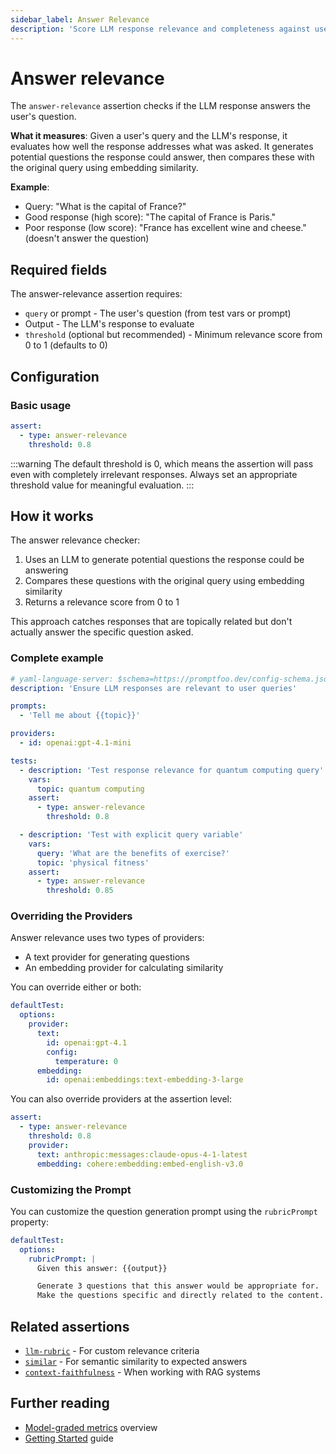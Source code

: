 ```yaml
---
sidebar_label: Answer Relevance
description: 'Score LLM response relevance and completeness against user queries'
---
```


# Answer relevance

The `answer-relevance` assertion checks if the LLM response answers the user's question.

**What it measures**: Given a user's query and the LLM's response, it evaluates how well the response addresses what was asked. It generates potential questions the response could answer, then compares these with the original query using embedding similarity.

**Example**:

- Query: "What is the capital of France?"
- Good response (high score): "The capital of France is Paris."
- Poor response (low score): "France has excellent wine and cheese." (doesn't answer the question)

## Required fields

The answer-relevance assertion requires:

- `query` or prompt - The user's question (from test vars or prompt)
- Output - The LLM's response to evaluate
- `threshold` (optional but recommended) - Minimum relevance score from 0 to 1 (defaults to 0)

## Configuration

### Basic usage

```yaml
assert:
  - type: answer-relevance
    threshold: 0.8
```

:::warning
The default threshold is 0, which means the assertion will pass even with completely irrelevant responses. Always set an appropriate threshold value for meaningful evaluation.
:::

## How it works

The answer relevance checker:

1. Uses an LLM to generate potential questions the response could be answering
2. Compares these questions with the original query using embedding similarity
3. Returns a relevance score from 0 to 1

This approach catches responses that are topically related but don't actually answer the specific question asked.

### Complete example

```yaml title="promptfooconfig.yaml"
# yaml-language-server: $schema=https://promptfoo.dev/config-schema.json
description: 'Ensure LLM responses are relevant to user queries'

prompts:
  - 'Tell me about {{topic}}'

providers:
  - id: openai:gpt-4.1-mini

tests:
  - description: 'Test response relevance for quantum computing query'
    vars:
      topic: quantum computing
    assert:
      - type: answer-relevance
        threshold: 0.8

  - description: 'Test with explicit query variable'
    vars:
      query: 'What are the benefits of exercise?'
      topic: 'physical fitness'
    assert:
      - type: answer-relevance
        threshold: 0.85
```

### Overriding the Providers

Answer relevance uses two types of providers:

- A text provider for generating questions
- An embedding provider for calculating similarity

You can override either or both:

```yaml
defaultTest:
  options:
    provider:
      text:
        id: openai:gpt-4.1
        config:
          temperature: 0
      embedding:
        id: openai:embeddings:text-embedding-3-large
```

You can also override providers at the assertion level:

```yaml
assert:
  - type: answer-relevance
    threshold: 0.8
    provider:
      text: anthropic:messages:claude-opus-4-1-latest
      embedding: cohere:embedding:embed-english-v3.0
```

### Customizing the Prompt

You can customize the question generation prompt using the `rubricPrompt` property:

```yaml
defaultTest:
  options:
    rubricPrompt: |
      Given this answer: {{output}}

      Generate 3 questions that this answer would be appropriate for.
      Make the questions specific and directly related to the content.
```

## Related assertions

- [`llm-rubric`](/docs/configuration/expected-outputs/model-graded/llm-rubric) - For custom relevance criteria
- [`similar`](/docs/configuration/expected-outputs/similar) - For semantic similarity to expected answers
- [`context-faithfulness`](/docs/configuration/expected-outputs/model-graded/context-faithfulness) - When working with RAG systems

## Further reading

- [Model-graded metrics](/docs/configuration/expected-outputs/model-graded) overview
- [Getting Started](/docs/getting-started) guide
